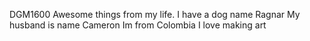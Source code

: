 DGM1600
Awesome things from my life.
I have a dog name Ragnar
My husband is name Cameron 
Im from Colombia 
I love making art